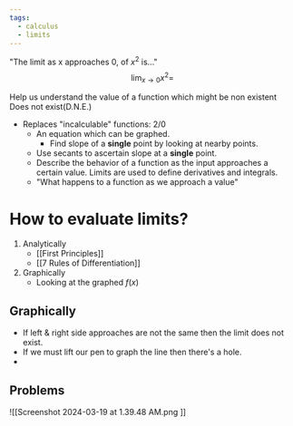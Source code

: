 ```yaml
---
tags:
  - calculus
  - limits
---
```

"The limit as x approaches 0, of $x^2$ is..."
$$\lim_{x \to 0} x^2 = $$


Help us understand the value of a function which might be non existent
Does not exist(D.N.E.)

- Replaces "incalculable" functions: $2/0$
	- An equation which can be graphed. 
		- Find slope of a **single** point by looking at nearby points.
	- Use secants to ascertain slope at a **single** point.
	- Describe the behavior of a function as the input approaches a certain value. Limits are used to define derivatives and integrals.
	- "What happens to a function as we approach a value"
# How to evaluate limits?
1. Analytically
	- [[First Principles]]
	- [[7 Rules of Differentiation]]
2. Graphically
   - Looking at the graphed $f(x)$

## Graphically
- If left & right side approaches are not the same then the limit does not exist.
- If we must lift our pen to graph the line then there's a hole.
- 
## Problems
![[Screenshot 2024-03-19 at 1.39.48 AM.png ]]